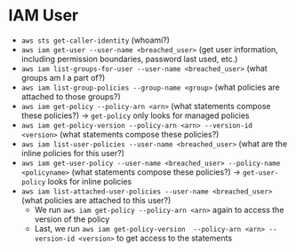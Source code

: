 # IAM User

- `aws sts get-caller-identity` (whoami?)
- `aws iam get-user --user-name <breached_user>` (get user information, including permission boundaries, password last used, etc.)
- `aws iam list-groups-for-user --user-name <breached_user>` (what groups am I a part of?)
- `aws iam list-group-policies --group-name <group>` (what policies are attached to those groups?)
- `aws iam get-policy --policy-arn <arn>` (what statements compose these policies?) -> `get-policy` only looks for managed policies
- `aws iam get-policy-version --policy-arn <arn> --version-id <version>` (what statements compose these policies?)
- `aws iam list-user-policies --user-name <breached_user>` (what are the inline policies for this user?)
- `aws iam get-user-policy --user-name <breached_user> --policy-name <policyname>` (what statements compose these policies?) -> `get-user-policy` looks for inline policies 
- `aws iam list-attached-user-policies --user-name <breached_user>` (what policies are attached to this user?)
    - We run `aws iam get-policy --policy-arn <arn>` again to access the version of the policy
    - Last, we run `aws iam get-policy-version  --policy-arn <arn> --version-id <version>` to get access to the statements